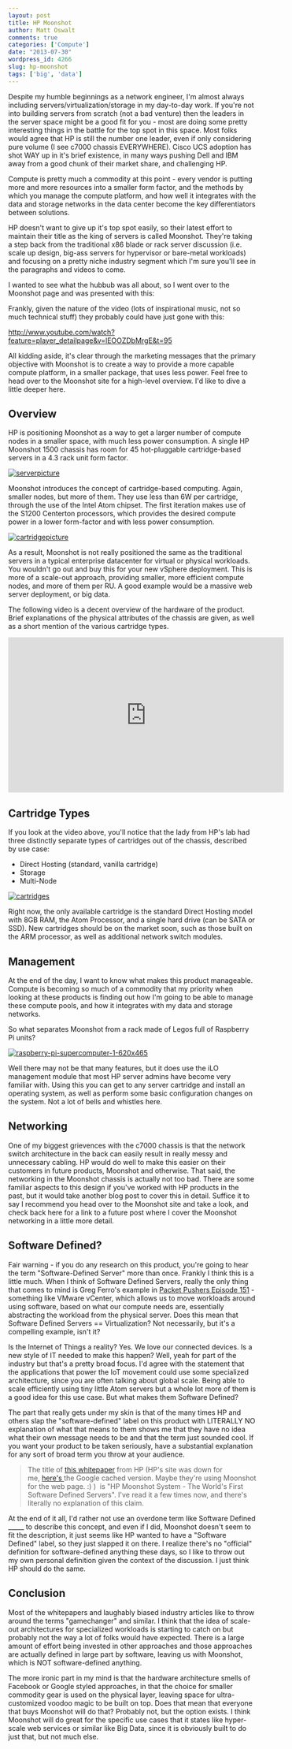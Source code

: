 ```yaml
---
layout: post
title: HP Moonshot
author: Matt Oswalt
comments: true
categories: ['Compute']
date: "2013-07-30"
wordpress_id: 4266
slug: hp-moonshot
tags: ['big', 'data']
---
```



Despite my humble beginnings as a network engineer, I'm almost always including servers/virtualization/storage in my day-to-day work. If you're not into building servers from scratch (not a bad venture) then the leaders in the server space might be a good fit for you - most are doing some pretty interesting things in the battle for the top spot in this space. Most folks would agree that HP is still the number one leader, even if only considering pure volume (I see c7000 chassis EVERYWHERE). Cisco UCS adoption has shot WAY up in it's brief existence, in many ways pushing Dell and IBM away from a good chunk of their market share, and challenging HP.

Compute is pretty much a commodity at this point - every vendor is putting more and more resources into a smaller form factor, and the methods by which you manage the compute platform, and how well it integrates with the data and storage networks in the data center become the key differentiators between solutions.

HP doesn't want to give up it's top spot easily, so their latest effort to maintain their title as the king of servers is called Moonshot. They're taking a step back from the traditional x86 blade or rack server discussion (i.e. scale up design, big-ass servers for hypervisor or bare-metal workloads) and focusing on a pretty niche industry segment which I'm sure you'll see in the paragraphs and videos to come.

I wanted to see what the hubbub was all about, so I went over to the Moonshot page and was presented with this:


Frankly, given the nature of the video (lots of inspirational music, not so much technical stuff) they probably could have just gone with this:

http://www.youtube.com/watch?feature=player_detailpage&v=lEOOZDbMrgE&t=95

All kidding aside, it's clear through the marketing messages that the primary objective with Moonshot is to create a way to provide a more capable compute platform, in a smaller package, that uses less power. Feel free to head over to the Moonshot site for a high-level overview. I'd like to dive a little deeper here.

## Overview

HP is positioning Moonshot as a way to get a larger number of compute nodes in a smaller space, with much less power consumption. A single HP Moonshot 1500 chassis has room for 45 hot-pluggable cartridge-based servers in a 4.3 rack unit form factor.

[![serverpicture](/assets/2013/07/serverpicture.png)](/assets/2013/07/serverpicture.png)

Moonshot introduces the concept of cartridge-based computing. Again, smaller nodes, but more of them. They use less than 6W per cartridge, through the use of the Intel Atom chipset. The first iteration makes use of the S1200 Centerton processors, which provides the desired compute power in a lower form-factor and with less power consumption.

[![cartridgepicture](/assets/2013/07/cartridgepicture.png)](/assets/2013/07/cartridgepicture.png)

As a result, Moonshot is not really positioned the same as the traditional servers in a typical enterprise datacenter for virtual or physical workloads. You wouldn't go out and buy this for your new vSphere deployment. This is more of a scale-out approach, providing smaller, more efficient compute nodes, and more of them per RU. A good example would be a massive web server deployment, or big data.

The following video is a decent overview of the hardware of the product. Brief explanations of the physical attributes of the chassis are given, as well as a short mention of the various cartridge types.

<div style="text-align: center"><iframe width="560" height="315" src="http://www.youtube.com/embed/21pIQUYMY1E" frameborder="0" allowfullscreen></iframe></div>

## Cartridge Types

If you look at the video above, you'll notice that the lady from HP's lab had three distinctly separate types of cartridges out of the chassis, described by use case:
	
  * Direct Hosting (standard, vanilla cartridge)
  * Storage
  * Multi-Node

[![cartridges](/assets/2013/07/cartridges.png)](/assets/2013/07/cartridges.png)

Right now, the only available cartridge is the standard Direct Hosting model with 8GB RAM, the Atom Processor, and a single hard drive (can be SATA or SSD). New cartridges should be on the market soon, such as those built on the ARM processor, as well as additional network switch modules.

## Management

At the end of the day, I want to know what makes this product manageable. Compute is becoming so much of a commodity that my priority when looking at these products is finding out how I'm going to be able to manage these compute pools, and how it integrates with my data and storage networks.

So what separates Moonshot from a rack made of Legos full of Raspberry Pi units?

[![raspberry-pi-supercomputer-1-620x465](/assets/2013/07/raspberry-pi-supercomputer-1-620x465.jpg)](/assets/2013/07/raspberry-pi-supercomputer-1-620x465.jpg)

Well there may not be that many features, but it does use the iLO management module that most HP server admins have become very familiar with. Using this you can get to any server cartridge and install an operating system, as well as perform some basic configuration changes on the system. Not a lot of bells and whistles here.

## Networking

One of my biggest grievences with the c7000 chassis is that the network switch architecture in the back can easily result in really messy and unnecessary cabling. HP would do well to make this easier on their customers in future products, Moonshot and otherwise.
That said, the networking in the Moonshot chassis is actually not too bad. There are some familiar aspects to this design if you've worked with HP products in the past, but it would take another blog post to cover this in detail. Suffice it to say I recommend you head over to the Moonshot site and take a look, and check back here for a link to a future post where I cover the Moonshot networking in a little more detail.

## Software Defined?

Fair warning - if you do any research on this product, you're going to hear the term "Software-Defined Server" more than once. Frankly I think this is a little much. When I think of Software Defined Servers, really the only thing that comes to mind is Greg Ferro's example in [Packet Pushers Episode 151](http://packetpushers.net/show-151-defining-software-defined-whatever/) - something like VMware vCenter, which allows us to move workloads around using software, based on what our compute needs are, essentially abstracting the workload from the physical server. Does this mean that Software Defined Servers == Virtualization? Not necessarily, but it's a compelling example, isn't it?

Is the Internet of Things a reality? Yes. We love our connected devices. Is a new style of IT needed to make this happen? Well, yeah for part of the industry but that's a pretty broad focus. I'd agree with the statement that the applications that power the IoT movement could use some specialized architecture, since you are often talking about global scale. Being able to scale efficiently using tiny little Atom servers but a whole lot more of them is a good idea for this use case. But what makes them Software Defined?

The part that really gets under my skin is that of the many times HP and others slap the "software-defined" label on this product with LITERALLY NO explanation of what that means to them shows me that they have no idea what their own message needs to be and that the term just sounded cool. If you want your product to be taken seriously, have a substantial explanation for any sort of broad term you throw at your audience.

> The title of [this whitepaper](http://h20000.www2.hp.com/bc/docs/support/SupportManual/c03728406/c03728406.pdf) from HP (HP's site was down for me, [here's ](http://webcache.googleusercontent.com/search?q=cache:dNjRr3koCw0J:h20000.www2.hp.com/bc/docs/support/SupportManual/c03728406/c03728406.pdf+&cd=1&hl=en&ct=clnk&gl=us)the Google cached version. Maybe they're using Moonshot for the web page. :) )  is "HP Moonshot System - The World's First Software Defined Servers". I've read it a few times now, and there's literally no explanation of this claim.

At the end of it all, I'd rather not use an overdone term like Software Defined _____ to describe this concept, and even if I did, Moonshot doesn't seem to fit the description, it just seems like HP wanted to have a "Software Defined" label, so they just slapped it on there. I realize there's no "official" definition for software-defined anything these days, so I like to throw out my own personal definition given the context of the discussion. I just think HP should do the same.

## Conclusion

Most of the whitepapers and laughably biased industry articles like to throw around the terms "gamechanger" and similar. I think that the idea of scale-out architectures for specialized workloads is starting to catch on but probably not the way a lot of folks would have expected. There is a large amount of effort being invested in other approaches and those approaches are actually defined in large part by software, leaving us with Moonshot, which is NOT software-defined anything.

The more ironic part in my mind is that the hardware architecture smells of Facebook or Google styled approaches, in that the choice for smaller commodity gear is used on the physical layer, leaving space for ultra-customized voodoo magic to be built on top. Does that mean that everyone that buys Moonshot will do that? Probably not, but the option exists. I think Moonshot will do great for the specific use cases that it states like hyper-scale web services or similar like Big Data, since it is obviously built to do just that, but not much else.
